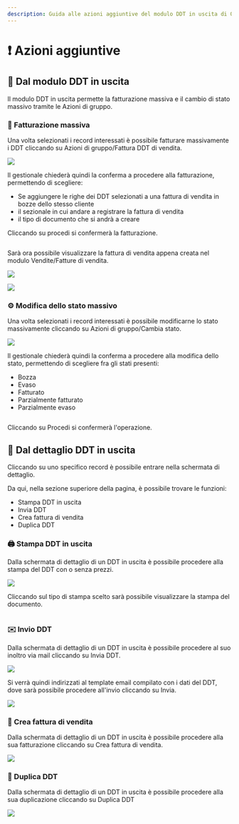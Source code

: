 ```yaml
---
description: Guida alle azioni aggiuntive del modulo DDT in uscita di OpenSTAManager
---
```


# ❗ Azioni aggiuntive

## 👥 Dal modulo DDT in uscita

Il modulo DDT in uscita permette la fatturazione massiva e il cambio di stato massivo tramite le Azioni di gruppo.

### 📃 Fatturazione massiva

Una volta selezionati i record interessati è possibile fatturare massivamente i DDT cliccando su Azioni di gruppo/Fattura DDT di vendita.

![](<../../../../.gitbook/assets/image (610).png>)

Il gestionale chiederà quindi la conferma a procedere alla fatturazione, permettendo di scegliere:

* Se aggiungere le righe dei DDT selezionati a una fattura di vendita in bozze dello stesso cliente
* il sezionale in cui andare a registrare la fattura di vendita
* il tipo di documento che si andrà a creare

Cliccando su procedi si confermerà la fatturazione.

&#x20;                                                 <img src="../../../../.gitbook/assets/image (34).png" alt="" data-size="original">

Sarà ora possibile visualizzare la fattura di vendita appena creata nel modulo Vendite/Fatture di vendita.

![](<../../../../.gitbook/assets/image (230).png>)

![](<../../../../.gitbook/assets/image (200).png>)

### ⚙️ Modifica dello stato massivo

Una volta selezionati i record interessati è possibile modificarne lo stato massivamente cliccando su Azioni di gruppo/Cambia stato.

![](<../../../../.gitbook/assets/image (367).png>)

Il gestionale chiederà quindi la conferma a procedere alla modifica dello stato, permettendo di scegliere fra gli stati presenti:

* Bozza
* Evaso
* Fatturato
* Parzialmente fatturato
* Parzialmente evaso

&#x20;                                                  <img src="../../../../.gitbook/assets/image (473).png" alt="" data-size="original">

Cliccando su Procedi si confermerà l'operazione.

## 👤 Dal dettaglio DDT in uscita

Cliccando su uno specifico record è possibile entrare nella schermata di dettaglio.

Da qui, nella sezione superiore della pagina, è possibile trovare le funzioni:

* Stampa DDT in uscita
* Invia DDT
* Crea fattura di vendita
* Duplica DDT

### 🖨️ Stampa DDT in uscita

Dalla schermata di dettaglio di un DDT in uscita è possibile procedere alla stampa del DDT con o senza prezzi.

![](<../../../../.gitbook/assets/image (303).png>)

Cliccando sul tipo di stampa scelto sarà possibile visualizzare la stampa del documento.

&#x20;                                                          <img src="../../../../.gitbook/assets/image (180).png" alt="" data-size="original">

### ✉️ Invio DDT

Dalla schermata di dettaglio di un DDT in uscita è possibile procedere al suo inoltro via mail cliccando su Invia DDT.

![](<../../../../.gitbook/assets/image (265).png>)

Si verrà quindi indirizzati al template email compilato con i dati del DDT, dove sarà possibile procedere all'invio cliccando su Invia.

![](<../../../../.gitbook/assets/image (366).png>)

### 📃 Crea fattura di vendita

Dalla schermata di dettaglio di un DDT in uscita è possibile procedere alla sua fatturazione cliccando su Crea fattura di vendita.

![](<../../../../.gitbook/assets/image (310).png>)

### 🧬 Duplica DDT

Dalla schermata di dettaglio di un DDT in uscita è possibile procedere alla sua duplicazione cliccando su Duplica DDT

![](<../../../../.gitbook/assets/image (533).png>)
